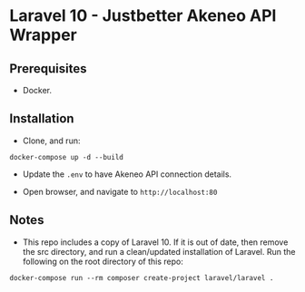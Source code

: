 # Laravel 10 - Justbetter Akeneo API Wrapper

## Prerequisites
- Docker. 

## Installation
- Clone, and run:

`docker-compose up -d --build`

- Update the `.env` to have Akeneo API connection details.

- Open browser, and navigate to `http://localhost:80`

## Notes
- This repo includes a copy of Laravel 10. If it is out of date, then remove the src directory, and run a clean/updated installation of Laravel. Run the following on the root directory of this repo:

`docker-compose run --rm composer create-project laravel/laravel .`

